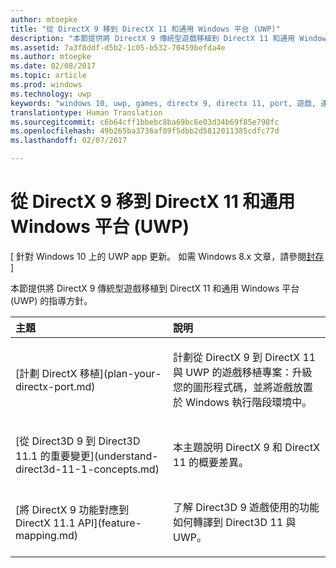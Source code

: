 ```yaml
---
author: mtoepke
title: "從 DirectX 9 移到 DirectX 11 和通用 Windows 平台 (UWP)"
description: "本節提供將 DirectX 9 傳統型遊戲移植到 DirectX 11 和通用 Windows 平台 (UWP) 的指導方針。"
ms.assetid: 7a3f8ddf-d5b2-1c05-b532-70459befda4e
ms.author: mtoepke
ms.date: 02/08/2017
ms.topic: article
ms.prod: windows
ms.technology: uwp
keywords: "windows 10, uwp, games, directx 9, directx 11, port, 遊戲, 連接埠"
translationtype: Human Translation
ms.sourcegitcommit: c6b64cff1bbebc8ba69bc6e03d34b69f85e798fc
ms.openlocfilehash: 49b265ba3736af09f5dbb2d5812011385cdfc77d
ms.lasthandoff: 02/07/2017

---
```


# <a name="moving-from-directx-9-to-directx-11-and-universal-windows-platform-uwp"></a>從 DirectX 9 移到 DirectX 11 和通用 Windows 平台 (UWP)


\[ 針對 Windows 10 上的 UWP app 更新。 如需 Windows 8.x 文章，請參閱[封存](http://go.microsoft.com/fwlink/p/?linkid=619132) \]

本節提供將 DirectX 9 傳統型遊戲移植到 DirectX 11 和通用 Windows 平台 (UWP) 的指導方針。

<table>
<colgroup>
<col width="50%" />
<col width="50%" />
</colgroup>
<thead>
<tr class="header">
<th align="left">主題</th>
<th align="left">說明</th>
</tr>
</thead>
<tbody>
<tr class="odd">
<td align="left"><p>[計劃 DirectX 移植](plan-your-directx-port.md)</p></td>
<td align="left"><p>計劃從 DirectX 9 到 DirectX 11 與 UWP 的遊戲移植專案：升級您的圖形程式碼，並將遊戲放置於 Windows 執行階段環境中。</p></td>
</tr>
<tr class="even">
<td align="left"><p>[從 Direct3D 9 到 Direct3D 11.1 的重要變更](understand-direct3d-11-1-concepts.md)</p></td>
<td align="left"><p>本主題說明 DirectX 9 和 DirectX 11 的概要差異。</p></td>
</tr>
<tr class="odd">
<td align="left"><p>[將 DirectX 9 功能對應到 DirectX 11.1 API](feature-mapping.md)</p></td>
<td align="left"><p>了解 Direct3D 9 遊戲使用的功能如何轉譯到 Direct3D 11 與 UWP。</p></td>
</tr>
</tbody>
</table>

 

 

 






